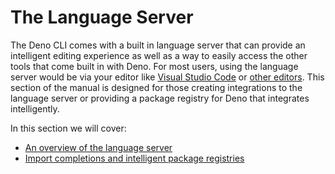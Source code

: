 # The Language Server

The Deno CLI comes with a built in language server that can provide an intelligent editing experience as well as a way
to easily access the other tools that come built in with Deno. For most users, using the language server would be via
your editor like [Visual Studio Code](./vscode_deno.md) or [other editors](./getting_started/setup_your_environment.md).
This section of the manual is designed for those creating integrations to the language server or providing a package
registry for Deno that integrates intelligently.

In this section we will cover:

- [An overview of the language server](./language_server/overview.md)
- [Import completions and intelligent package registries](./language_server/imports.md)
